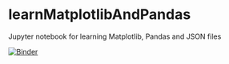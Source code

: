 # learnMatplotlibAndPandas
Jupyter notebook for learning Matplotlib, Pandas and JSON files

[![Binder](http://mybinder.org/badge.svg)](http://mybinder.org:/repo/davidbradway/learnmatplotlibandpandas)
